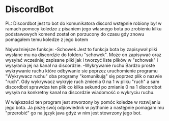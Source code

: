 # DiscordBot
PL:
Discordbot jest to bot do komunikatora discord wstępnie robiony był w ramach pomocy koledze 
z pisaniem jego własnego bota po zrobieniu kilku podstawowych komend został on porzucony do 
czasu gdy znowu pomagałem temu koledze z jego botem

Najważniejsze funkcje:
-Schowek
Jest to funkcja bota by zapisywał pliki wysłane mu na discordzie do folderu "schowek".
Może on zapisywać oraz wysyłać wcześniej zapisane pliki jak i tworzyć liste plików w "schowek" i wysyłania
jej na kanał na discordzie.
-Wykrywanie ruchu
Bardzo proste wykrywanie ruchu które odbywanie sie poprzez uruchomienie programu "Wykrywacz ruchu"
oba programy "komunikują" się poprzez plik o nazwie "ruch".
Gdy wykrywacz wykryje ruch zmienia 0 na 1 w pliku "ruch" a sam discordbot sprawdza ten plik co kilka sekund
po zmianie 0 na 1 discordbot wysyła na konkretny kanał na discordzie wiadomość o wykryciu ruchu.

W większości ten program jest stworzony by pomóc koledze w rozwijaniu jego bota.
Ja piszę swój odpowiednik w pythonie a następnie pomagam mu "przerobić" go na język java gdyż w nim 
jest stowrzony jego bot.
